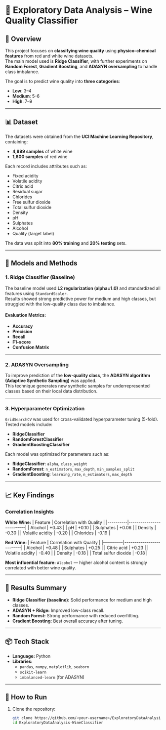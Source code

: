 # 🍷 Exploratory Data Analysis – Wine Quality Classifier

## 📖 Overview
This project focuses on **classifying wine quality** using **physico-chemical features** from red and white wine datasets.  
The main model used is **Ridge Classifier**, with further experiments on **Random Forest**, **Gradient Boosting**, and **ADASYN oversampling** to handle class imbalance.

The goal is to predict wine quality into **three categories**:
- **Low**: 3–4  
- **Medium**: 5–6  
- **High**: 7–9  

---

## 📊 Dataset
The datasets were obtained from the **UCI Machine Learning Repository**, containing:
- **4,899 samples** of white wine  
- **1,600 samples** of red wine  

Each record includes attributes such as:
- Fixed acidity  
- Volatile acidity  
- Citric acid  
- Residual sugar  
- Chlorides  
- Free sulfur dioxide  
- Total sulfur dioxide  
- Density  
- pH  
- Sulphates  
- Alcohol  
- Quality (target label)

The data was split into **80% training** and **20% testing** sets.

---

## 🧠 Models and Methods

### 1. Ridge Classifier (Baseline)
The baseline model used **L2 regularization (alpha=1.0)** and standardized all features using `StandardScaler`.  
Results showed strong predictive power for medium and high classes, but struggled with the low-quality class due to imbalance.

#### Evaluation Metrics:
- **Accuracy**
- **Precision**
- **Recall**
- **F1-score**
- **Confusion Matrix**

---

### 2. ADASYN Oversampling
To improve prediction of the **low-quality class**, the **ADASYN algorithm (Adaptive Synthetic Sampling)** was applied.  
This technique generates new synthetic samples for underrepresented classes based on their local data distribution.

---

### 3. Hyperparameter Optimization
`GridSearchCV` was used for cross-validated hyperparameter tuning (5-fold).  
Tested models include:
- **RidgeClassifier**
- **RandomForestClassifier**
- **GradientBoostingClassifier**

Each model was optimized for parameters such as:
- **RidgeClassifier**: `alpha`, `class_weight`
- **RandomForest**: `n_estimators`, `max_depth`, `min_samples_split`
- **GradientBoosting**: `learning_rate`, `n_estimators`, `max_depth`

---

## 📈 Key Findings

### Correlation Insights
**White Wine:**
| Feature | Correlation with Quality |
|----------|--------------------------|
| Alcohol | +0.43 |
| pH | +0.10 |
| Sulphates | +0.06 |
| Density | -0.30 |
| Volatile acidity | -0.20 |
| Chlorides | -0.19 |

**Red Wine:**
| Feature | Correlation with Quality |
|----------|--------------------------|
| Alcohol | +0.48 |
| Sulphates | +0.25 |
| Citric acid | +0.23 |
| Volatile acidity | -0.40 |
| Density | -0.18 |
| Total sulfur dioxide | -0.18 |

**Most influential feature:** `Alcohol` — higher alcohol content is strongly correlated with better wine quality.

---

## 🧪 Results Summary
- **Ridge Classifier (baseline):** Solid performance for medium and high classes.
- **ADASYN + Ridge:** Improved low-class recall.
- **Random Forest:** Strong performance with reduced overfitting.
- **Gradient Boosting:** Best overall accuracy after tuning.

---

## 📦 Tech Stack
- **Language:** Python  
- **Libraries:**
  - `pandas`, `numpy`, `matplotlib`, `seaborn`
  - `scikit-learn`
  - `imbalanced-learn` (for ADASYN)

---

## 🚀 How to Run

1. Clone the repository:
   ```bash
   git clone https://github.com/<your-username>/ExploratoryDataAnalysis-WineClassifier.git
   cd ExploratoryDataAnalysis-WineClassifier
